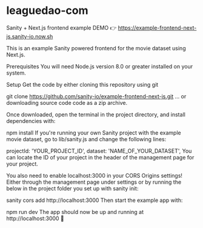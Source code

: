 # leaguedao-com
Sanity + Next.js frontend example
DEMO 👉 https://example-frontend-next-js.sanity-io.now.sh

This is an example Sanity powered frontend for the movie dataset using Next.js.

Prerequisites
You will need Node.js version 8.0 or greater installed on your system.

Setup
Get the code by either cloning this repository using git

git clone https://github.com/sanity-io/example-frontend-next-js.git
... or downloading source code code as a zip archive.

Once downloaded, open the terminal in the project directory, and install dependencies with:

npm install
If you're running your own Sanity project with the example movie dataset, go to lib/sanity.js and change the following lines:

  projectId: 'YOUR_PROJECT_ID',
  dataset: 'NAME_OF_YOUR_DATASET',
You can locate the ID of your project in the header of the management page for your project.

You also need to enable localhost:3000 in your CORS Origins settings! Either through the management page under settings or by running the below in the project folder you set up with sanity init:

sanity cors add http://localhost:3000
Then start the example app with:

npm run dev
The app should now be up and running at http://localhost:3000 🚀